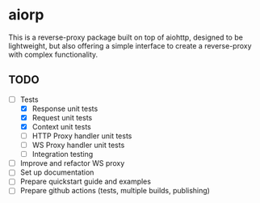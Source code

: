 # aiorp

This is a reverse-proxy package built on top of aiohttp, designed to be lightweight,
but also offering a simple interface to create a reverse-proxy with complex functionality.

## TODO

- [ ] Tests
  - [x] Response unit tests
  - [x] Request unit tests
  - [x] Context unit tests
  - [ ] HTTP Proxy handler unit tests
  - [ ] WS Proxy handler unit tests
  - [ ] Integration testing
- [ ] Improve and refactor WS proxy
- [ ] Set up documentation
- [ ] Prepare quickstart guide and examples
- [ ] Prepare github actions (tests, multiple builds, publishing)
